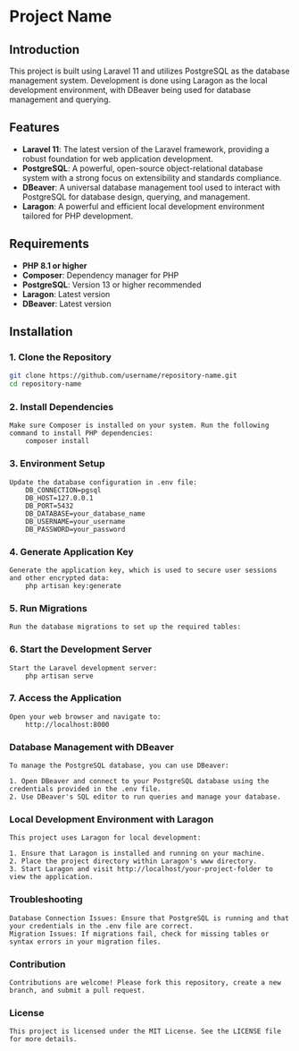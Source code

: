 # Project Name

## Introduction

This project is built using Laravel 11 and utilizes PostgreSQL as the database management system. Development is done using Laragon as the local development environment, with DBeaver being used for database management and querying.

## Features

- **Laravel 11**: The latest version of the Laravel framework, providing a robust foundation for web application development.
- **PostgreSQL**: A powerful, open-source object-relational database system with a strong focus on extensibility and standards compliance.
- **DBeaver**: A universal database management tool used to interact with PostgreSQL for database design, querying, and management.
- **Laragon**: A powerful and efficient local development environment tailored for PHP development.

## Requirements

- **PHP 8.1 or higher**
- **Composer**: Dependency manager for PHP
- **PostgreSQL**: Version 13 or higher recommended
- **Laragon**: Latest version
- **DBeaver**: Latest version

## Installation

### 1. Clone the Repository

```bash
git clone https://github.com/username/repository-name.git
cd repository-name

```

### 2. Install Dependencies

```
Make sure Composer is installed on your system. Run the following command to install PHP dependencies:
    composer install
```

### 3. Environment Setup

```
Update the database configuration in .env file:
    DB_CONNECTION=pgsql
    DB_HOST=127.0.0.1
    DB_PORT=5432
    DB_DATABASE=your_database_name
    DB_USERNAME=your_username
    DB_PASSWORD=your_password
```

### 4. Generate Application Key

```
Generate the application key, which is used to secure user sessions and other encrypted data:
    php artisan key:generate
```

### 5. Run Migrations

```
Run the database migrations to set up the required tables:
```

### 6. Start the Development Server

```
Start the Laravel development server:
    php artisan serve
```

### 7. Access the Application

```
Open your web browser and navigate to:
    http://localhost:8000
```

### Database Management with DBeaver

```
To manage the PostgreSQL database, you can use DBeaver:

1. Open DBeaver and connect to your PostgreSQL database using the credentials provided in the .env file.
2. Use DBeaver's SQL editor to run queries and manage your database.
```

### Local Development Environment with Laragon

```
This project uses Laragon for local development:

1. Ensure that Laragon is installed and running on your machine.
2. Place the project directory within Laragon's www directory.
3. Start Laragon and visit http://localhost/your-project-folder to view the application.
```

### Troubleshooting

```
Database Connection Issues: Ensure that PostgreSQL is running and that your credentials in the .env file are correct.
Migration Issues: If migrations fail, check for missing tables or syntax errors in your migration files.
```

### Contribution

```
Contributions are welcome! Please fork this repository, create a new branch, and submit a pull request.
```

### License

```
This project is licensed under the MIT License. See the LICENSE file for more details.
```
